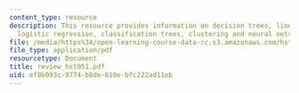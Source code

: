 ```yaml
---
content_type: resource
description: This resource provides information on decision trees, linear regression,
  logistic regression, classification trees, clustering and neural nets.
file: /media/https%3A/open-learning-course-data-rc.s3.amazonaws.com/hst-951j-medical-decision-support-fall-2005/ef8b093c9774b8de610ebfc222ad11eb_review_hst951.pdf
file_type: application/pdf
resourcetype: Document
title: review_hst951.pdf
uid: ef8b093c-9774-b8de-610e-bfc222ad11eb
---
```

